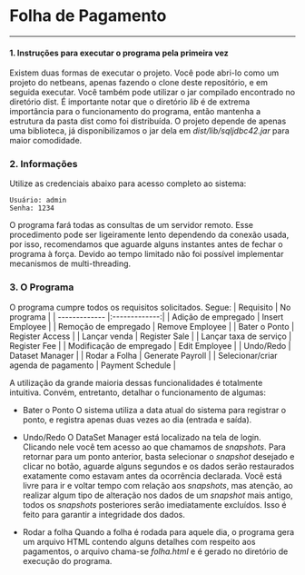 # Folha de Pagamento
---
#### 1. Instruções para executar o programa pela primeira vez
Existem duas formas de executar o projeto. Você pode abri-lo como um projeto do netbeans, apenas fazendo o clone deste repositório, e em seguida executar. Você também pode utilizar o jar compilado encontrado no diretório dist. É importante notar que o diretório _lib_ é de extrema importância para o funcionamento do programa, então mantenha a estrutura da pasta dist como foi distribuída.
O projeto depende de apenas uma biblioteca, já disponibilizamos o jar dela em _dist/lib/sqljdbc42.jar_ para maior comodidade.

### 2. Informações
Utilize as credenciais abaixo para acesso completo ao sistema:
```
Usuário: admin
Senha: 1234 
```
O programa fará todas as consultas de um servidor remoto. Esse procedimento pode ser ligeiramente lento dependendo da conexão usada, por isso, recomendamos que aguarde alguns instantes antes de fechar o programa à força. Devido ao tempo limitado não foi possível implementar mecanismos de multi-threading.

### 3. O Programa
O programa cumpre todos os requisitos solicitados. Segue:
| Requisito | No programa  |
| ------------- |:-------------:|
| Adição de empregado | Insert Employee |
| Remoção de empregado | Remove Employee |
| Bater o Ponto | Register Access      |
| Lançar venda | Register Sale |
| Lançar taxa de serviço | Register Fee |
| Modificação de empregado | Edit Employee |
| Undo/Redo | Dataset Manager |
| Rodar a Folha | Generate Payroll |
| Selecionar/criar agenda de pagamento | Payment Schedule |

A utilização da grande maioria dessas funcionalidades é totalmente intuitiva. Convém, entretanto, detalhar o funcionamento de algumas:
* Bater o Ponto
O sistema utiliza a data atual do sistema para registrar o ponto, e registra apenas duas vezes ao dia (entrada e saída).

* Undo/Redo
O DataSet Manager está localizado na tela de login. Clicando nele você tem acesso ao que chamamos de _snapshots_. Para retornar para um ponto anterior, basta selecionar o _snapshot_ desejado e clicar no botão, aguarde alguns segundos e os dados serão restaurados exatamente como estavam antes da ocorrência declarada. Você está livre para ir e voltar tempo com relação aos _snapshots_, mas atenção, ao realizar algum tipo de alteração nos dados de um _snapshot_ mais antigo, todos os _snapshots_ posteriores serão imediatamente excluídos. Isso é feito para garantir a integridade dos dados.

* Rodar a folha
Quando a folha é rodada para aquele dia, o programa gera um arquivo HTML contendo alguns detalhes com respeito aos pagamentos, o arquivo chama-se _folha.html_ e é gerado no diretório de execução do programa.
